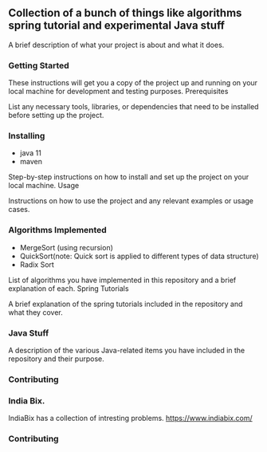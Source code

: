 ## Collection of a bunch of things like algorithms spring tutorial and experimental Java stuff

A brief description of what your project is about and what it does.
### Getting Started

These instructions will get you a copy of the project up and running on your local machine for development and testing purposes.
Prerequisites

List any necessary tools, libraries, or dependencies that need to be installed before setting up the project.
### Installing
- java 11
- maven


Step-by-step instructions on how to install and set up the project on your local machine.
Usage

Instructions on how to use the project and any relevant examples or usage cases.
### Algorithms Implemented
- MergeSort (using recursion)
- QuickSort(note: Quick sort is applied to different types of data structure)
- Radix Sort

List of algorithms you have implemented in this repository and a brief explanation of each.
Spring Tutorials

A brief explanation of the spring tutorials included in the repository and what they cover.
### Java Stuff

A description of the various Java-related items you have included in the repository and their purpose.
### Contributing

### India Bix.
IndiaBix has a collection of intresting problems.
https://www.indiabix.com/
### Contributing

